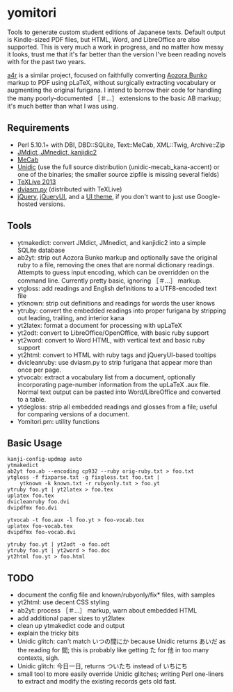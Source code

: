 yomitori
========

Tools to generate custom student editions of Japanese texts.
Default output is Kindle-sized PDF files, but HTML, Word, and
LibreOffice are also supported. This is very much a work in
progress, and no matter how messy it looks, trust me that it's
far better than the version I've been reading novels with for
the past two years.

[a4r](https://github.com/takahashim/aozora4reader) is a similar
project, focused on faithfully converting
[Aozora Bunko](http://www.aozora.gr.jp/) markup to PDF using pLaTeX,
without surgically extracting vocabulary or augmenting the original
furigana. I intend to borrow their code for handling the many 
poorly-documented ［＃...］ extensions to the basic AB markup; it's 
much better than what I was using.

Requirements
------------

* Perl 5.10.1+ with DBI, DBD::SQLite, Text::MeCab, XML::Twig, Archive::Zip
* [JMdict, JMnedict, kanjidic2](http://www.edrdg.org/)
* [MeCab](https://code.google.com/p/mecab/)
* [Unidic](http://en.sourceforge.jp/projects/unidic/)
  (use the full source distribution (unidic-mecab_kana-accent) or
  one of the binaries; the smaller source zipfile is missing several
  fields)
* [TeXLive 2013](http://www.tug.org/texlive/)
* [dviasm.py](http://www.ctan.org/tex-archive/dviware/dviasm)
  (distributed with TeXLive)
* [jQuery](http://jquery.com/), [jQueryUI](http://jqueryui.com/),
  and a [UI theme](http://jqueryui.com/themeroller/), if you don't
  want to just use Google-hosted versions.

Tools
-----

* ytmakedict: convert JMdict, JMnedict, and kanjidic2 into a simple SQLite
  database
* ab2yt: strip out Aozora Bunko markup and optionally save the original
  ruby to a file, removing the ones that are normal dictionary readings.
  Attempts to guess input encoding, which can be overridden on the
  command line. Currently pretty basic, ignoring ［＃...］ markup.
* ytgloss: add readings and English definitions to a UTF8-encoded text file
* ytknown: strip out definitions and readings for words the user knows
* ytruby: convert the embedded readings into proper furigana by stripping
  out leading, trailing, and interior kana
* yt2latex: format a document for processing with upLaTeX
* yt2odt: convert to LibreOffice/OpenOffice, with basic ruby support
* yt2word: convert to Word HTML, with vertical text and basic ruby support
* yt2html: convert to HTML with ruby tags and jQueryUI-based tooltips
* dvicleanruby: use dviasm.py to strip furigana that appear more than
  once per page.
* ytvocab: extract a vocabulary list from a document, optionally
  incorporating page-number information from the upLaTeX .aux file.
  Normal text output can be pasted into Word/LibreOffice and
  converted to a table.
* ytdegloss: strip all embedded readings and glosses from a file;
  useful for comparing versions of a document.
* Yomitori.pm: utility functions

Basic Usage
-----------

	kanji-config-updmap auto
	ytmakedict
	ab2yt foo.ab --encoding cp932 --ruby orig-ruby.txt > foo.txt
    ytgloss -f fixparse.txt -g fixgloss.txt foo.txt |
        ytknown -k known.txt -r rubyonly.txt > foo.yt
    ytruby foo.yt | yt2latex > foo.tex
    uplatex foo.tex
    dvicleanruby foo.dvi
    dvipdfmx foo.dvi

    ytvocab -t foo.aux -l foo.yt > foo-vocab.tex
	uplatex foo-vocab.tex
	dvipdfmx foo-vocab.dvi

    ytruby foo.yt | yt2odt -o foo.odt
    ytruby foo.yt | yt2word > foo.doc
	yt2html foo.yt > foo.html

TODO
----

* document the config file and known/rubyonly/fix* files, with samples
* yt2html: use decent CSS styling
* ab2yt: process ［＃...］ markup, warn about embedded HTML
* add additional paper sizes to yt2latex
* clean up ytmakedict code and output
* explain the tricky bits
* Unidic glitch: can't match いつの間にか because Unidic returns あいだ
  as the reading for 間; this is probably like getting た for 他 in
  too many contexts, sigh.
* Unidic glitch: 今日一日, returns ついたち instead of いちにち
* small tool to more easily override Unidic glitches; writing Perl
  one-liners to extract and modify the existing records gets old fast.
